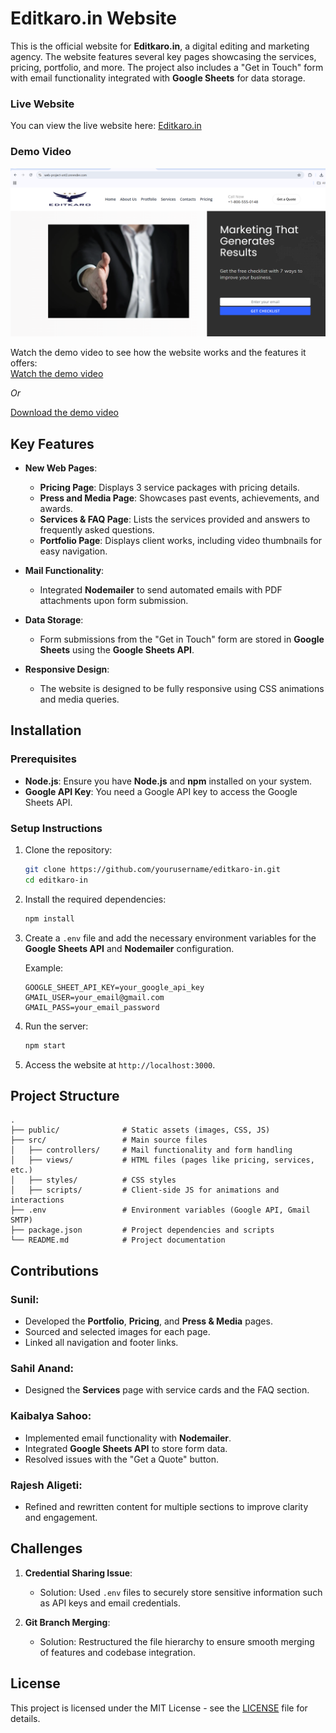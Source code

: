 
# Editkaro.in Website

This is the official website for **Editkaro.in**, a digital editing and marketing agency. The website features several key pages showcasing the services, pricing, portfolio, and more. The project also includes a "Get in Touch" form with email functionality integrated with **Google Sheets** for data storage.

### Live Website
You can view the live website here: [Editkaro.in](https://web-project-xnt2.onrender.com/)

### Demo Video
![Demo Video Thumbnail](thumbnail_image.jpg) 

Watch the demo video to see how the website works and the features it offers:  
[Watch the demo video]([https://drive.google.com/your_video_link](https://drive.google.com/file/d/1FXLSFXCd38FyyCEeg2UzZr5KYNPa-ass/view?usp=sharing))  

*Or*  

[Download the demo video]([https://drive.google.com/your_video_link](https://drive.google.com/file/d/1FXLSFXCd38FyyCEeg2UzZr5KYNPa-ass/view?usp=sharing))  

## Key Features

- **New Web Pages**:
  - **Pricing Page**: Displays 3 service packages with pricing details.
  - **Press and Media Page**: Showcases past events, achievements, and awards.
  - **Services & FAQ Page**: Lists the services provided and answers to frequently asked questions.
  - **Portfolio Page**: Displays client works, including video thumbnails for easy navigation.
  
- **Mail Functionality**:
  - Integrated **Nodemailer** to send automated emails with PDF attachments upon form submission.

- **Data Storage**:
  - Form submissions from the "Get in Touch" form are stored in **Google Sheets** using the **Google Sheets API**.

- **Responsive Design**:
  - The website is designed to be fully responsive using CSS animations and media queries.

## Installation

### Prerequisites

- **Node.js**: Ensure you have **Node.js** and **npm** installed on your system.
- **Google API Key**: You need a Google API key to access the Google Sheets API.

### Setup Instructions

1. Clone the repository:

   ```bash
   git clone https://github.com/yourusername/editkaro-in.git
   cd editkaro-in
   ```

2. Install the required dependencies:

   ```bash
   npm install
   ```

3. Create a `.env` file and add the necessary environment variables for the **Google Sheets API** and **Nodemailer** configuration.

   Example:

   ```env
   GOOGLE_SHEET_API_KEY=your_google_api_key
   GMAIL_USER=your_email@gmail.com
   GMAIL_PASS=your_email_password
   ```

4. Run the server:

   ```bash
   npm start
   ```

5. Access the website at `http://localhost:3000`.

## Project Structure

```
.
├── public/              # Static assets (images, CSS, JS)
├── src/                 # Main source files
│   ├── controllers/     # Mail functionality and form handling
│   ├── views/           # HTML files (pages like pricing, services, etc.)
│   ├── styles/          # CSS styles
│   ├── scripts/         # Client-side JS for animations and interactions
├── .env                 # Environment variables (Google API, Gmail SMTP)
├── package.json         # Project dependencies and scripts
└── README.md            # Project documentation
```

## Contributions

### Sunil:
- Developed the **Portfolio**, **Pricing**, and **Press & Media** pages.
- Sourced and selected images for each page.
- Linked all navigation and footer links.

### Sahil Anand:
- Designed the **Services** page with service cards and the FAQ section.

### Kaibalya Sahoo:
- Implemented email functionality with **Nodemailer**.
- Integrated **Google Sheets API** to store form data.
- Resolved issues with the "Get a Quote" button.

### Rajesh Aligeti:
- Refined and rewritten content for multiple sections to improve clarity and engagement.

## Challenges

1. **Credential Sharing Issue**:
   - Solution: Used `.env` files to securely store sensitive information such as API keys and email credentials.

2. **Git Branch Merging**:
   - Solution: Restructured the file hierarchy to ensure smooth merging of features and codebase integration.

## License

This project is licensed under the MIT License - see the [LICENSE](LICENSE) file for details.
